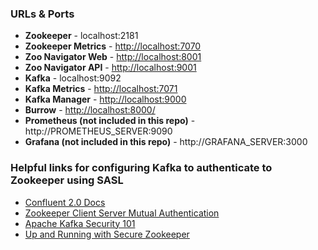 ### URLs & Ports

* **Zookeeper** - localhost:2181
* **Zookeeper Metrics** - [http://localhost:7070](http://localhost:7070)
* **Zoo Navigator Web** - [http://localhost:8001](http://localhost:8001)
* **Zoo Navigator API** - [http://localhost:9001](http://localhost:9001)
* **Kafka** - localhost:9092
* **Kafka Metrics** - [http://localhost:7071](http://localhost:7071)
* **Kafka Manager** - [http://localhost:9000](http://localhost:9000)
* **Burrow** - [http://localhost:8000/](http://localhost:8000/v3/kafka/local)
* **Prometheus (not included in this repo)** - http://PROMETHEUS_SERVER:9090
* **Grafana (not included in this repo)** - http://GRAFANA_SERVER:3000

### Helpful links for configuring Kafka to authenticate to Zookeeper using SASL

* [Confluent 2.0 Docs](https://docs.confluent.io/2.0.0/kafka/zookeeper-authentication.html)
* [Zookeeper Client Server Mutual Authentication](https://cwiki.apache.org/confluence/display/ZOOKEEPER/Client-Server+mutual+authentication)
* [Apache Kafka Security 101](https://www.confluent.io/blog/apache-kafka-security-authorization-authentication-encryption/)
* [Up and Running with Secure Zookeeper](https://github.com/ekoontz/zookeeper/wiki)